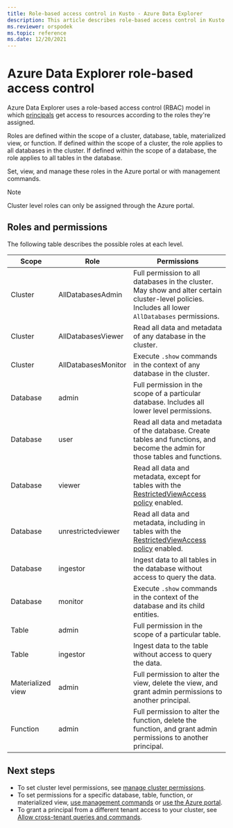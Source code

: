 ```yaml
---
title: Role-based access control in Kusto - Azure Data Explorer
description: This article describes role-based access control in Kusto in Azure Data Explorer.
ms.reviewer: orspodek
ms.topic: reference
ms.date: 12/20/2021
---
```

# Azure Data Explorer role-based access control

Azure Data Explorer uses a role-based access control (RBAC) model in which [principals](principals-and-identity-providers.md) get access to resources according to the roles they're assigned.

Roles are defined within the scope of a cluster, database, table, materialized view, or function. If defined within the scope of a cluster, the role applies to all databases in the cluster. If defined within the scope of a database, the role applies to all tables in the database.

Set, view, and manage these roles in the Azure portal or with management commands.

> [!NOTE]
> Cluster level roles can only be assigned through the Azure portal.

## Roles and permissions

The following table describes the possible roles at each level.

|Scope|Role|Permissions|
|---|---|---|
|Cluster|AllDatabasesAdmin |Full permission to all databases in the cluster. May show and alter certain cluster-level policies. Includes all lower `AllDatabases` permissions. |
|Cluster|AllDatabasesViewer |Read all data and metadata of any database in the cluster. |
|Cluster|AllDatabasesMonitor |Execute `.show` commands in the context of any database in the cluster.|
|Database|admin|Full permission in the scope of a particular database. Includes all lower level permissions.  |
|Database|user|Read all data and metadata of the database. Create tables and functions, and become the admin for those tables and functions.|
|Database|viewer |Read all data and metadata, except for tables with the [RestrictedViewAccess policy](../show-table-restricted-view-access-policy-command.md) enabled. |
|Database|unrestrictedviewer |Read all data and metadata, including in tables with the [RestrictedViewAccess policy](../show-table-restricted-view-access-policy-command.md) enabled. |
|Database|ingestor |Ingest data to all tables in the database without access to query the data. |
|Database|monitor |Execute `.show` commands in the context of the database and its child entities.  |
|Table| admin | Full permission in the scope of a particular table.|
|Table|ingestor |Ingest data to the table without access to query the data. |
|Materialized view|admin |Full permission to alter the view, delete the view, and grant admin permissions to another principal. |
|Function|admin |Full permission to alter the function, delete the function, and grant admin permissions to another principal. |

## Next steps

* To set cluster level permissions, see [manage cluster permissions](../../../manage-cluster-permissions.md).
* To set permissions for a specific database, table, function, or materialized view, [use management commands](../security-roles.md#commands-overview) or [use the Azure portal](../../../manage-database-permissions.md).
* To grant a principal from a different tenant access to your cluster, see [Allow cross-tenant queries and commands](../../../cross-tenant-query-and-commands.md).
